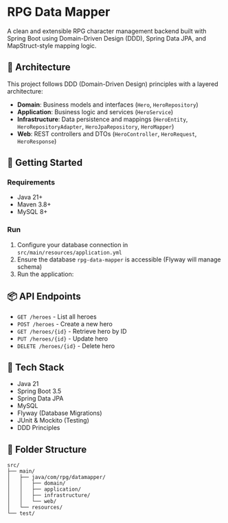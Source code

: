 
# RPG Data Mapper

A clean and extensible RPG character management backend built with Spring Boot using Domain-Driven Design (DDD), Spring Data JPA, and MapStruct-style mapping logic.

## 🧱 Architecture

This project follows DDD (Domain-Driven Design) principles with a layered architecture:

- **Domain**: Business models and interfaces (`Hero`, `HeroRepository`)
- **Application**: Business logic and services (`HeroService`)
- **Infrastructure**: Data persistence and mappings (`HeroEntity`, `HeroRepositoryAdapter`, `HeroJpaRepository`, `HeroMapper`)
- **Web**: REST controllers and DTOs (`HeroController`, `HeroRequest`, `HeroResponse`)

## 🚀 Getting Started

### Requirements

- Java 21+
- Maven 3.8+
- MySQL 8+

### Run

1. Configure your database connection in `src/main/resources/application.yml`
2. Ensure the database `rpg-data-mapper` is accessible (Flyway will manage schema)
3. Run the application:

## 📦 API Endpoints

- `GET /heroes` - List all heroes
- `POST /heroes` - Create a new hero
- `GET /heroes/{id}` - Retrieve hero by ID
- `PUT /heroes/{id}` - Update hero
- `DELETE /heroes/{id}` - Delete hero

## 🧪 Tech Stack

- Java 21
- Spring Boot 3.5
- Spring Data JPA
- MySQL
- Flyway (Database Migrations)
- JUnit & Mockito (Testing)
- DDD Principles

## 📂 Folder Structure

```
src/
├── main/
│   ├── java/com/rpg/datamapper/
│   │   ├── domain/
│   │   ├── application/
│   │   ├── infrastructure/
│   │   └── web/
│   └── resources/
└── test/
```
